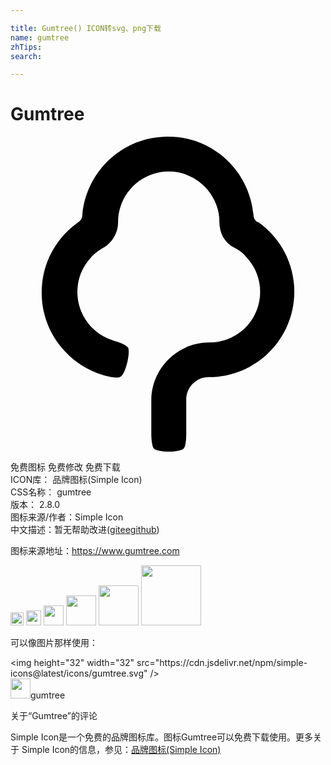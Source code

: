 ```yaml
---

title: Gumtree() ICON转svg、png下载
name: gumtree
zhTips: 
search: 

---
```


# Gumtree  <small style="font-size: 60%;font-weight: 100"></small>

<div id="svg" class="svg-wrap">
<svg role="img" viewBox="0 0 24 24" xmlns="http://www.w3.org/2000/svg"><title>Gumtree icon</title><path d="M18.829 6.52c-.189-.127-.315-.315-.315-.57C18.198 2.596 15.412 0 11.994 0s-6.203 2.594-6.52 5.949c0 .255-.126.442-.314.57-1.711 1.202-2.785 3.165-2.785 5.378 0 3.038 2.087 5.573 4.872 6.331.507.127.95.189 1.14.061.379-.188.76-1.832.57-2.213-.128-.189-.57-.379-1.014-.506-1.646-.443-2.848-1.961-2.848-3.732 0-1.015.379-1.9 1.014-2.6.252-.315.63-.567.948-.757.696-.38 1.14-1.142 1.14-1.964 0-.45.063-.826.189-1.201.506-1.532 1.961-2.659 3.67-2.659 1.711 0 3.166 1.127 3.672 2.659.126.375.189.751.189 1.201 0 .812.381 1.578 1.142 1.953.379.18.694.436.946.752.634.69 1.014 1.576 1.014 2.598 0 2.148-1.709 3.861-3.86 3.861-2.468 0-4.431 2.013-4.431 4.416v2.523c0 .496.064 1.006.19 1.142.315.316 1.962.316 2.278 0 .136-.136.195-.631.195-1.142v-2.583c0-.946.766-1.713 1.713-1.713 3.605 0 6.52-2.915 6.52-6.52 0-2.163-1.066-4.116-2.78-5.317l-.015.033z"/></svg>
</div>
<detail full-name='gumtree'></detail>

<div class="detail-page">
<p>
<span><span class="badge-success badge">免费图标</span> <span class="badge-success badge">免费修改</span>  <span class="badge-success badge">免费下载</span> </span>
<br/>
<span>
ICON库：
<span class="badge-secondary badge">品牌图标(Simple Icon)</span> 
</span>
<br/>
<span>
CSS名称：
<span class="badge-secondary badge">gumtree</span> 
</span>

<br/>
<span>
版本：
<span class="badge-secondary badge">2.8.0</span> 
</span>
<br/>
<span>图标来源/作者：<span class="badge-light badge">Simple Icon</span></span> 
<br/>
<span class="zh-detail">中文描述：暂无<span class="help-link"><span>帮助改进</span>(<a href="https://gitee.com/liuwave/icon-helper/edit/master/json/brands/gumtree.json" target="_blank" rel="noopener noreferrer">gitee</a><a href="https://github.com/liuwave/icon-helper/edit/master/json/brands/gumtree.json" target="_blank" rel="noopener noreferrer">github</a></span>)</span><br/>
</p>
</div><div class="description description alert alert-light"><p>图标来源地址：<a href="https://www.gumtree.com" target="_blank" rel="noopener noreferrer">https://www.gumtree.com</a></p></div>
<div class="alert alert-dark">
<img height="21" width="21" src="https://cdn.jsdelivr.net/npm/simple-icons@latest/icons/gumtree.svg" />
<img height="24" width="24" src="https://cdn.jsdelivr.net/npm/simple-icons@latest/icons/gumtree.svg" />
<img height="32" width="32" src="https://cdn.jsdelivr.net/npm/simple-icons@latest/icons/gumtree.svg" />
<img height="48" width="48" src="https://cdn.jsdelivr.net/npm/simple-icons@latest/icons/gumtree.svg" />
<img height="64" width="64" src="https://cdn.jsdelivr.net/npm/simple-icons@latest/icons/gumtree.svg" />
<img height="96" width="96" src="https://cdn.jsdelivr.net/npm/simple-icons@latest/icons/gumtree.svg" />

</div>
<div>
  <p>可以像图片那样使用：    
  </p>
  <div class="alert alert-primary" style="font-size: 14px">
    &lt;img height="32" width="32" src="https://cdn.jsdelivr.net/npm/simple-icons@latest/icons/gumtree.svg" /&gt;
    <copy-btn content='<img height="32" width="32" src="https://cdn.jsdelivr.net/npm/simple-icons@latest/icons/gumtree.svg" />'></copy-btn>
  </div>
  <div class="alert alert-secondary">
    <img height="32" width="32" src="https://cdn.jsdelivr.net/npm/simple-icons@latest/icons/gumtree.svg" />gumtree
    <copy-btn content="gumtree" btn-title="复制图标名称"></copy-btn>
  </div>
</div>

<Vssue title="关于“Gumtree”的评论" >关于“Gumtree”的评论</Vssue>


<div><p>Simple Icon是一个免费的品牌图标库。图标Gumtree可以免费下载使用。更多关于  Simple Icon的信息，参见：<a target="_blank" href="https://iconhelper.cn/brands.html">品牌图标(Simple Icon)</a>
</p></div>
